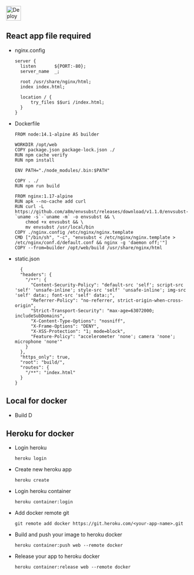 [<img src="https://www.herokucdn.com/deploy/button.svg" alt="Deploy to Heroku" height="40"/>](https://heroku.com/deploy?template=https://github.com/ujicobake102/REACT-DOCKER-HEROKU "Heroku")
## React app file required

- nginx.config

  ```
  server {
    listen       ${PORT:-80};
    server_name  _;

    root /usr/share/nginx/html;
    index index.html;

    location / {
        try_files $$uri /index.html;
    }
  }
  ```

- Dockerfile

  ```
  FROM node:14.1-alpine AS builder

  WORKDIR /opt/web
  COPY package.json package-lock.json ./
  RUN npm cache verify
  RUN npm install

  ENV PATH="./node_modules/.bin:$PATH"

  COPY . ./
  RUN npm run build

  FROM nginx:1.17-alpine
  RUN apk --no-cache add curl
  RUN curl -L https://github.com/a8m/envsubst/releases/download/v1.1.0/envsubst-`uname -s`-`uname -m` -o envsubst && \
      chmod +x envsubst && \
      mv envsubst /usr/local/bin
  COPY ./nginx.config /etc/nginx/nginx.template
  CMD ["/bin/sh", "-c", "envsubst < /etc/nginx/nginx.template > /etc/nginx/conf.d/default.conf && nginx -g 'daemon off;'"]
  COPY --from=builder /opt/web/build /usr/share/nginx/html
  ```

- static.json
  ```
    {
    "headers": {
      "/**": {
        "Content-Security-Policy": "default-src 'self'; script-src 'self' 'unsafe-inline'; style-src 'self' 'unsafe-inline'; img-src 'self' data:; font-src 'self' data:;",
        "Referrer-Policy": "no-referrer, strict-origin-when-cross-origin",
        "Strict-Transport-Security": "max-age=63072000; includeSubDomains",
        "X-Content-Type-Options": "nosniff",
        "X-Frame-Options": "DENY",
        "X-XSS-Protection": "1; mode=block",
        "Feature-Policy": "accelerometer 'none'; camera 'none'; microphone 'none'"
      }
    },
    "https_only": true,
    "root": "build/",
    "routes": {
      "/**": "index.html"
    }
  }
  ```

## Local for docker
- Build D

## Heroku for docker
- Login heroku
  ```
  heroku login
  ```
- Create new heroku app
  ```
  heroku create
  ```
- Login heroku container
  ```
  heroku container:login
  ```
- Add docker remote git
  ```
  git remote add docker https://git.heroku.com/<your-app-name>.git
  ```
- Build and push your image to heroku docker
  ```
  heroku container:push web --remote docker
  ```
- Release your app to heroku docker
  ```
  heroku container:release web --remote docker
  ```
